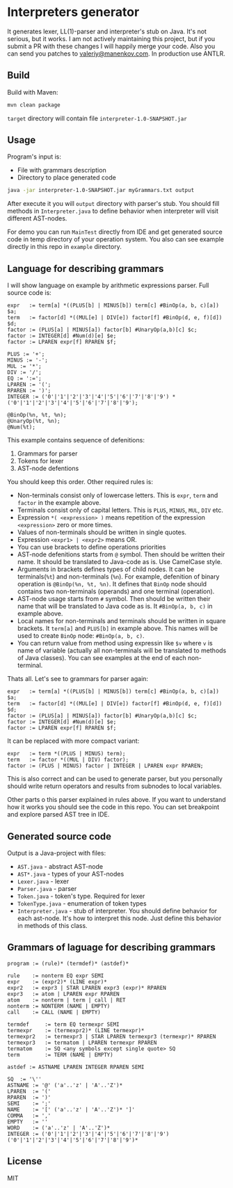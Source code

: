 # Interpreters generator

It generates lexer, LL(1)-parser and interpreter's stub on Java. It's 
not serious, but it works. I am not actively maintaining this project,
but if you submit a PR with these changes I will happily merge your
code. Also you can send you patches to valeriy@manenkov.com. In production use
ANTLR.

## Build

Build with Maven:

```bash
mvn clean package
```

`target` directory will contain file `interpreter-1.0-SNAPSHOT.jar`

## Usage

Program's input is:

 * File with grammars description
 * Directory to place generated code

```bash
java -jar interpreter-1.0-SNAPSHOT.jar myGrammars.txt output
```

After execute it you will `output` directory with parser's stub. You should 
fill methods in `Interpreter.java` to define behavior when interpreter will
visit different AST-nodes.

For demo you can run `MainTest` directly from IDE and get generated source
code in temp directory of your operation system. You also can see example 
directly in this repo in `example` directory.

## Language for describing grammars

I will show language on example by arithmetic expressions parser. Full source
code is:

```
expr   := term[a] *((PLUS[b] | MINUS[b]) term[c] #BinOp(a, b, c)[a]) $a;
term   := factor[d] *((MUL[e] | DIV[e]) factor[f] #BinOp(d, e, f)[d]) $d;
factor := (PLUS[a] | MINUS[a]) factor[b] #UnaryOp(a,b)[c] $c;
factor := INTEGER[d] #Num(d)[e] $e;
factor := LPAREN expr[f] RPAREN $f;

PLUS := '+';
MINUS := '-';
MUL := '*';
DIV := '/';
EQ := ':=';
LPAREN := '(';
RPAREN := ')';
INTEGER := ('0'|'1'|'2'|'3'|'4'|'5'|'6'|'7'|'8'|'9') *('0'|'1'|'2'|'3'|'4'|'5'|'6'|'7'|'8'|'9');

@BinOp(%n, %t, %n);
@UnaryOp(%t, %n);
@Num(%t);
```

This example contains sequence of defenitions:

 1. Grammars for parser
 2. Tokens for lexer
 3. AST-node defentions

You should keep this order. Other required rules is:

 * Non-terminals consist only of lowercase letters. This
   is `expr`, `term` and `factor` in the example above.
 * Terminals consist only of capital letters. This is `PLUS`, `MINUS`, `MUL`,
   `DIV` etc.
 * Expression `*( <expression> )` means repetition of the expression 
   `<expression>` zero or more times.
 * Values of non-terminals should be written in single quotes.
 * Expression `<expr1> | <expr2>` means OR.
 * You can use brackets to define operations priorities
 * AST-node defenitions starts from `@` symbol. Then should be written their
   name. It should be translated to Java-code as is. Use CamelCase style.
 * Arguments in brackets defines types of child nodes.  It can be terminals(`%t`)
   and non-terminals (`%n`). For example, defenition of binary operation is 
   `@BinOp(%n, %t, %n)`. It defines that `BinOp` node should contains two 
   non-terminals (operands) and one terminal (operation).
 * AST-node usage starts from `#` symbol. Then should be written their
   name that will be translated to Java code as is. It `#BinOp(a, b, c)` in example 
   above.
 * Local names for non-terminals and terminals should be written in square brackets.
   It `term[a]` and `PLUS[b]` in example above. This names will be used to create 
   `BinOp` node: `#BinOp(a, b, c)`.
 * You can return value from method using expressin like `$v` where `v` is name of variable
   (actually all non-terminals will be translated to methods of Java classes). You can
   see examples at the end of each non-terminal.

Thats all. Let's see to grammars for parser again:

```
expr   := term[a] *((PLUS[b] | MINUS[b]) term[c] #BinOp(a, b, c)[a]) $a;
term   := factor[d] *((MUL[e] | DIV[e]) factor[f] #BinOp(d, e, f)[d]) $d;
factor := (PLUS[a] | MINUS[a]) factor[b] #UnaryOp(a,b)[c] $c;
factor := INTEGER[d] #Num(d)[e] $e;
factor := LPAREN expr[f] RPAREN $f;
```

It can be replaced with more compact variant:

```
expr   := term *((PLUS | MINUS) term);
term   := factor *((MUL | DIV) factor);
factor := (PLUS | MINUS) factor | INTEGER | LPAREN expr RPAREN;
```

This is also correct and can be used to generate parser, but you personally 
should write return operators and results from subnodes to local variables.

Other parts o this parser explained in rules above. If you want to understand
how it works you should see the code in this repo. You can set breakpoint and
explore parsed AST tree in IDE.

## Generated source code

Output is a Java-project with files:

 * `AST.java` - abstract AST-node
 * `AST*.java` - types of your AST-nodes
 * `Lexer.java` - lexer
 * `Parser.java` - parser
 * `Token.java` - token's type. Required for lexer
 * `TokenType.java` - enumeration of token types 
 * `Interpreter.java` - stub of interpreter. You should define behavior for 
   each ast-node. It's how to interpret this node. Just define this behavior
   in methods of this class.

## Grammars of laguage for describing grammars

```
program := (rule)* (termdef)* (astdef)*

rule    := nonterm EQ expr SEMI
expr    := (expr2)* (LINE expr)*
expr2   := expr3 | STAR LPAREN expr3 (expr)* RPAREN
expr3   := atom | LPAREN expr RPAREN
atom    := nonterm | term | call | RET
nonterm := NONTERM (NAME | EMPTY)
call    := CALL (NAME | EMPTY)

termdef     := term EQ termexpr SEMI
termexpr    := (termexpr2)* (LINE termexpr)*
termexpr2   := termexpr3 | STAR LPAREN termexpr3 (termexpr)* RPAREN
termexpr3   := termatom | LPAREN termexpr RPAREN
termatom    := SQ <any symbols except single quote> SQ
term        := TERM (NAME | EMPTY)

astdef := ASTNAME LPAREN INTEGER RPAREN SEMI

SQ  := '\''
ASTNAME := '@' ('a'..'z' | 'A'..'Z')*
LPAREN  := '('
RPAREN  := ')'
SEMI    := ';'
NAME    := '[' ('a'..'z' | 'A'..'Z')* ']'
COMMA   := ','
EMPTY   := ''
WORD    := ('a'..'z' | 'A'..'Z')*
INTEGER := ('0'|'1'|'2'|'3'|'4'|'5'|'6'|'7'|'8'|'9') ('0'|'1'|'2'|'3'|'4'|'5'|'6'|'7'|'8'|'9')*
```

## License

MIT
